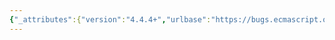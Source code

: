 ```yaml
---
{"_attributes":{"version":"4.4.4+","urlbase":"https://bugs.ecmascript.org/","maintainer":"dherman@mozilla.com"},"bug":{"bug_id":2464,"creation_ts":"2014-01-27 09:26:00 -0800","short_desc":"25.4.3.1.1 InitialisePromise: Typos \"has a have\" and \"it's\" in step 1","delta_ts":"2014-05-22 17:54:03 -0700","product":"Draft for 6th Edition","component":"editorial issue","version":"Rev 22: January 20, 2014 Draft","rep_platform":"All","op_sys":"All","bug_status":"RESOLVED","resolution":"FIXED","priority":"Normal","bug_severity":"normal","everconfirmed":true,"reporter":{"uid":"andrebargull","name":"André Bargull"},"assigned_to":{"uid":"allen","name":"Allen Wirfs-Brock"},"long_desc":[{"commentid":7035,"comment_count":0,"who":{"uid":"andrebargull","name":"André Bargull"},"bug_when":"2014-01-27 09:26:45 -0800","thetext":"25.4.3.1.1 InitialisePromise( promise, executor) Abstract Operation, step 1:\n\n- \"has a have\" -> \"has\"\n- \"it's value\" -> \"its value\""},{"commentid":8394,"comment_count":1,"who":{"uid":"allen","name":"Allen Wirfs-Brock"},"bug_when":"2014-05-13 17:46:38 -0700","thetext":"fixed in rev25 editor's draft"},{"commentid":8597,"comment_count":2,"who":{"uid":"allen","name":"Allen Wirfs-Brock"},"bug_when":"2014-05-22 17:54:03 -0700","thetext":"fixed in rev25"}]}}
---
```

